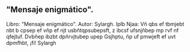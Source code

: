 ## "Mensaje enigmático".
Libro: "Mensaje enigmático".
Autor: Sylargh.
Iplb Njaa:
Vñ qbs ef tbmjebt nbt b cpsep ef vñp ef njt usbñtqpsubepsft, z ibcsf ufsnjñbep mp rvf nf qfejtuf.
Dvbñep ibzbt dpñrvjtubep upep Gsjhptu, ñp uf pmwjeft ef uvt dpmfhbt, ¡fi!
Sylargh
